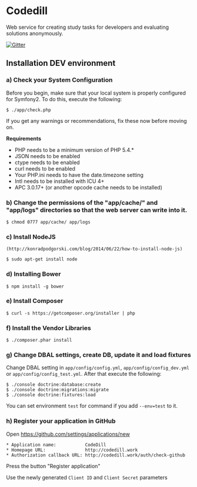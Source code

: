 # Codedill

Web service for creating study tasks for developers and evaluating solutions anonymously.

[![Gitter](https://badges.gitter.im/Join%20Chat.svg)](https://gitter.im/stfalcon-studio/codedill?utm_source=badge&utm_medium=badge&utm_campaign=pr-badge)

## Installation DEV environment

### a) Check your System Configuration

Before you begin, make sure that your local system is properly configured
for Symfony2. To do this, execute the following:

    $ ./app/check.php

If you get any warnings or recommendations, fix these now before moving on.

**Requirements**

* PHP needs to be a minimum version of PHP 5.4.*
* JSON needs to be enabled
* ctype needs to be enabled
* curl needs to be enabled
* Your PHP.ini needs to have the date.timezone setting
* Intl needs to be installed with ICU 4+
* APC 3.0.17+ (or another opcode cache needs to be installed)


### b) Change the permissions of the "app/cache/" and "app/logs" directories so that the web server can write into it.

    $ chmod 0777 app/cache/ app/logs

### c) Install NodeJS

    (http://konradpodgorski.com/blog/2014/06/22/how-to-install-node-js)

    $ sudo apt-get install node

### d) Installing Bower

    $ npm install -g bower

### e) Install Composer

    $ curl -s https://getcomposer.org/installer | php

### f) Install the Vendor Libraries

    $ ./composer.phar install

### g) Change DBAL settings, create DB, update it and load fixtures

Change DBAL setting in `app/config/config.yml`, `app/config/config_dev.yml` or
`app/config/config_test.yml`. After that execute the following:

    $ ./console doctrine:database:create
    $ ./console doctrine:migrations:migrate
    $ ./console doctrine:fixtures:load

You can set environment `test` for command if you add `--env=test` to it.

### h) Register your application in GitHub
 
Open https://github.com/settings/applications/new

    * Application name:           CodeDill
    * Homepage URL:               http://codedill.work
    * Authorization callback URL: http://codedill.work/auth/check-github
    
Press the button "Register application"

Use the newly generated `Client ID` and `Client Secret` parameters    
